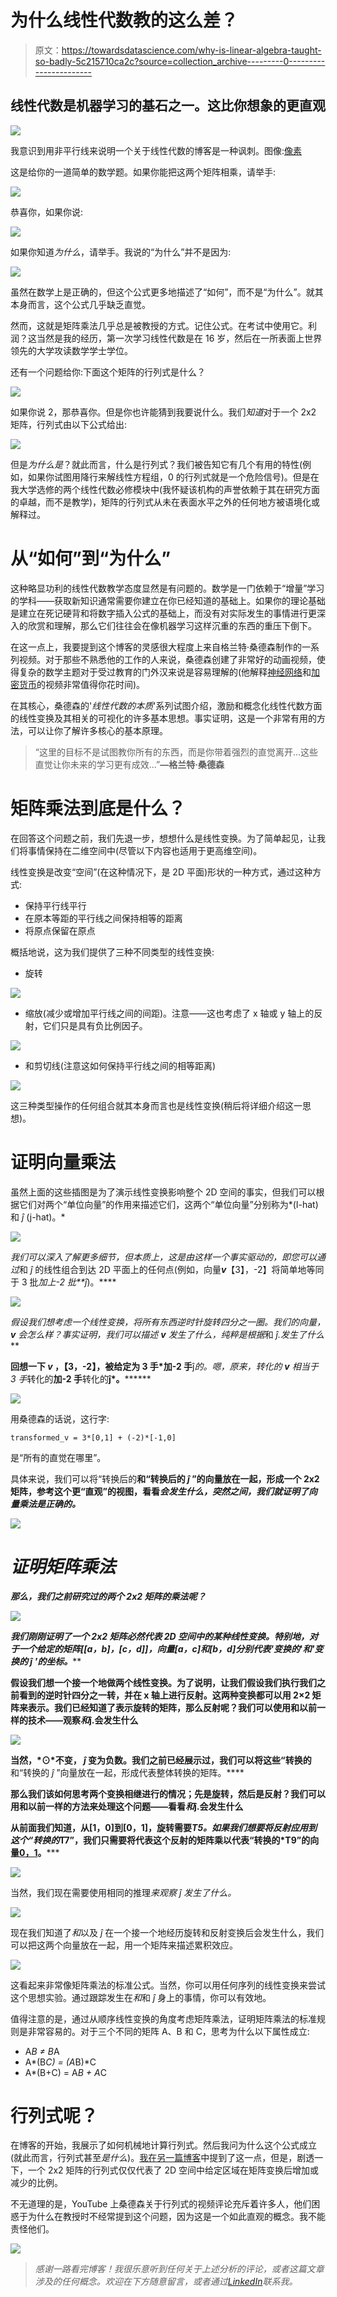 # 为什么线性代数教的这么差？

> 原文：<https://towardsdatascience.com/why-is-linear-algebra-taught-so-badly-5c215710ca2c?source=collection_archive---------0----------------------->

## 线性代数是机器学习的基石之一。这比你想象的更直观

![](img/767bce049feda5048ce6eb7fd4a48a7a.png)

我意识到用非平行线来说明一个关于线性代数的博客是一种讽刺。图像:[像素](https://www.pexels.com/photo/abstract-art-blur-bright-417458/)

这是给你的一道简单的数学题。如果你能把这两个矩阵相乘，请举手:

![](img/0d1a342bb34af34a8fa3c2ced857a036.png)

恭喜你，如果你说:

![](img/b838075ddae23cb0028383472edc8bbf.png)

如果你知道*为什么*，请举手。我说的“为什么”并不是因为:

![](img/2c33bbe550b380505c696ec33a37a993.png)

虽然在数学上是正确的，但这个公式更多地描述了“如何”，而不是“为什么”。就其本身而言，这个公式几乎缺乏直觉。

然而，这就是矩阵乘法几乎总是被教授的方式。记住公式。在考试中使用它。利润？这当然是我的经历，第一次学习线性代数是在 16 岁，然后在一所表面上世界领先的大学攻读数学学士学位。

还有一个问题给你:下面这个矩阵的行列式是什么？

![](img/689d15f26cd8ecd3782bcaa3e7fcfd51.png)

如果你说 2，那恭喜你。但是你也许能猜到我要说什么。我们*知道*对于一个 2x2 矩阵，行列式由以下公式给出:

![](img/03ac56e3ad40f902f51897b08b6fbf02.png)

但是*为什么是*？就此而言，什么是行列式？我们被告知它有几个有用的特性(例如，如果你试图用降行来解线性方程组，0 的行列式就是一个危险信号)。但是在我大学选修的两个线性代数必修模块中(我怀疑该机构的声誉依赖于其在研究方面的卓越，而不是教学)，矩阵的行列式从未在表面水平之外的任何地方被语境化或解释过。

# 从“如何”到“为什么”

这种略显功利的线性代数教学态度显然是有问题的。数学是一门依赖于“增量”学习的学科——获取新知识通常需要你建立在你已经知道的基础上。如果你的理论基础是建立在死记硬背和将数字插入公式的基础上，而没有对实际发生的事情进行更深入的欣赏和理解，那么它们往往会在像机器学习这样沉重的东西的重压下倒下。

在这一点上，我要提到这个博客的灵感很大程度上来自格兰特·桑德森制作的一系列视频。对于那些不熟悉他的工作的人来说，桑德森创建了非常好的动画视频，使得复杂的数学主题对于受过教育的门外汉来说是容易理解的(他解释[神经网络](https://www.youtube.com/watch?v=aircAruvnKk)和[加密货币](https://www.youtube.com/watch?v=bBC-nXj3Ng4&t=604s)的视频非常值得你花时间)。

在其核心，桑德森的'*线性代数的本质*'系列试图介绍，激励和概念化线性代数方面的线性变换及其相关的可视化的许多基本思想。事实证明，这是一个非常有用的方法，可以让你了解许多核心的基本原理。

> “这里的目标不是试图教你所有的东西，而是你带着强烈的直觉离开…这些直觉让你未来的学习更有成效…”**—格兰特·桑德森**

# 矩阵乘法到底是什么？

在回答这个问题之前，我们先退一步，想想什么是线性变换。为了简单起见，让我们将事情保持在二维空间中(尽管以下内容也适用于更高维空间)。

线性变换是改变“空间”(在这种情况下，是 2D 平面)形状的一种方式，通过这种方式:

*   保持平行线平行
*   在原本等距的平行线之间保持相等的距离
*   将原点保留在原点

概括地说，这为我们提供了三种不同类型的线性变换:

*   旋转

![](img/73b06d5cae96c0a0232a00e016bcfbe8.png)

*   缩放(减少或增加平行线之间的间距)。注意——这也考虑了 x 轴或 y 轴上的反射，它们只是具有负比例因子。

![](img/38ab2a595d0a02d99ddb18dd578da74a.png)

*   和剪切线(注意这如何保持平行线之间的相等距离)

![](img/041e1a617af543ab35519403caaef444.png)

这三种类型操作的任何组合就其本身而言也是线性变换(稍后将详细介绍这一思想)。

# 证明向量乘法

虽然上面的这些插图是为了演示线性变换影响整个 2D 空间的事实，但我们可以根据它们对两个“单位向量”的作用来描述它们，这两个“单位向量”分别称为*(I-hat)和 *ĵ* (j-hat)。*

*![](img/13584d29174199369f6ab53ec5b9c402.png)*

*我们可以深入了解更多细节，但本质上，这是由这样一个事实驱动的，即您可以通过*和 *ĵ* 的线性组合到达 2D 平面上的任何点(例如，向量***v***【3】，-2】将简单地等同于 3 批*加上-2 批**ĵ*)。****

*![](img/2e2d136e65e564df2d972f1b17808038.png)*

*假设我们想考虑一个线性变换，将所有东西逆时针旋转四分之一圈。我们的向量， ***v*** 会怎么样？事实证明，我们可以描述 ***v*** 发生了什么，纯粹是根据*和 *ĵ.发生了什么***

**回想一下 ***v*** ，【3，-2】，被给定为 3 手*加-2 手**ĵ*的。嗯，原来，转化的 ***v*** 相当于 3 手*转化的**加-2 手**转化的**ĵ*。********

![](img/28b1a2a01868daf23640954da5b2b709.png)

用桑德森的话说，这行字:

```
transformed_v = 3*[0,1] + (-2)*[-1,0]
```

是“所有的直觉在哪里”。

具体来说，我们可以将“转换后的**和“转换后的 *ĵ* ”的向量放在一起，形成一个 2x2 矩阵，参考这个更“直观”的视图，看看*会发生什么，突然之间，我们就证明了向量乘法是正确的。***

***![](img/fdeb7caacdf1b587e485ca0704e8414a.png)***

# ***证明矩阵乘法***

***那么，我们之前研究过的两个 2x2 矩阵的乘法呢？***

***![](img/2c33bbe550b380505c696ec33a37a993.png)***

***我们刚刚证明了一个 2x2 矩阵必然代表 2D 空间中的某种线性变换。特别地，对于一个给定的矩阵[[a，b]，[c，d]]，向量[a，c]和[b，d]分别代表'变换的*'*和'变换的 *ĵ* '的坐标。*****

**假设我们想一个接一个地做两个线性变换。为了说明，让我们假设我们执行我们之前看到的逆时针四分之一转，并在 x 轴上进行反射。这两种变换都可以用 2×2 矩阵来表示。我们已经知道了表示旋转的矩阵，那么反射呢？我们可以使用和以前一样的技术——观察*和*ĵ.会发生什么**

**![](img/1a426898b1083f97ad9246b97997c127.png)**

**当然，*⊙*不变， *ĵ* 变为负数。我们之前已经展示过，我们可以将这些“转换的**和“转换的 *ĵ* ”向量放在一起，形成代表整体转换的矩阵。****

**那么我们该如何思考两个变换相继进行的情况；先是旋转，然后是反射？我们可以用和以前一样的方法来处理这个问题——看看*和*ĵ.会发生什么**

**从前面我们知道，从[1，0]到[0，1]，旋转需要*T5。如果我们想要将反射应用到这个“转换的*T7”，我们只需要将代表这个反射的矩阵乘以代表“转换的*T9”的向量[0，1](回想一下，我们已经说明了将转换矩阵乘以向量描述了该向量在转换时会发生什么)。*****

![](img/a6fc4bc2d54734c4e3e542cbd329e4b5.png)

当然，我们现在需要使用相同的推理*来观察 *ĵ* 发生了什么。*

![](img/e28d3790d46b989e0a1e9f0a6881d7e8.png)

现在我们知道了*和*以及 *ĵ* 在一个接一个地经历旋转和反射变换后会发生什么，我们可以把这两个向量放在一起，用一个矩阵来描述累积效应。

![](img/65dfc52b69f104a16e62030f770975cf.png)

这看起来非常像矩阵乘法的标准公式。当然，你可以用任何序列的线性变换来尝试这个思想实验。通过跟踪发生在*和*和 *ĵ* 身上的事情，你可以有效地。

值得注意的是，通过从顺序线性变换的角度考虑矩阵乘法，证明矩阵乘法的标准规则是非常容易的。对于三个不同的矩阵 A、B 和 C，思考为什么以下属性成立:

*   A*B ≠ B*A
*   A*(B*C) = (A*B)*C
*   A*(B+C) = A*B + A*C

# 行列式呢？

在博客的开始，我展示了如何机械地计算行列式。然后我问为什么这个公式成立(就此而言，行列式甚至*是什么*)。[我在另一篇博客](/what-even-is-the-determinant-1180f036cec0)中提到了这一点，但是，剧透一下，一个 2x2 矩阵的行列式仅仅代表了 2D 空间中给定区域在矩阵变换后增加或减少的比例。

不无道理的是，YouTube 上桑德森关于行列式的视频评论充斥着许多人，他们困惑于为什么在教授时不经常提到这个问题，因为这是一个如此直观的概念。我不能责怪他们。

![](img/450ba6bc93f4208eb16fb52a687a0031.png)

> *感谢一路看完博客！我很乐意听到任何关于上述分析的评论，或者这篇文章涉及的任何概念。欢迎在下方随意留言，或者通过*[*LinkedIn*](https://www.linkedin.com/in/callum-ballard/)*联系我。*